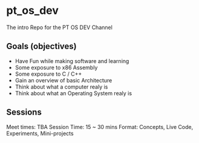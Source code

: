 # pt_os_dev
The intro Repo for the PT OS DEV Channel

## Goals (objectives)
- Have Fun while making software and learning
- Some exposure to x86 Assembly
- Some exposure to C / C++
- Gain an overview of basic Architecture
- Think about what a computer realy is
- Think about what an Operating System realy is

## Sessions
Meet times: TBA
Session Time: 15 ~ 30 mins
Format: Concepts, Live Code, Experiments, Mini-projects





